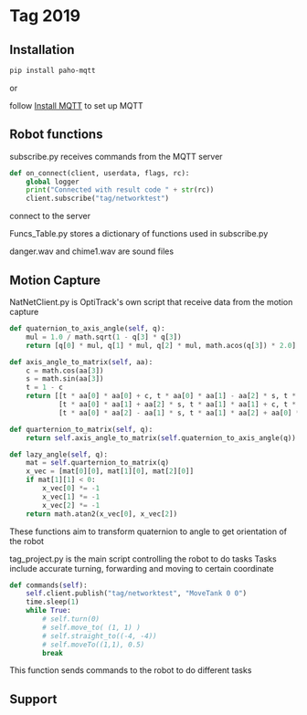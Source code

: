 # Tag 2019

## Installation
```bash
pip install paho-mqtt
```
or 

follow [Install MQTT](https://www.ev3dev.org/docs/tutorials/sending-and-receiving-messages-with-mqtt/)
to set up MQTT

## Robot functions
subscribe.py receives commands from the MQTT server
```python
def on_connect(client, userdata, flags, rc):
    global logger
    print("Connected with result code " + str(rc))
    client.subscribe("tag/networktest")
```
connect to the server

Funcs_Table.py stores a dictionary of functions used in subscribe.py

danger.wav and chime1.wav are sound files

## Motion Capture
NatNetClient.py is OptiTrack's own script that receive data from the motion capture

```python
def quaternion_to_axis_angle(self, q):
    mul = 1.0 / math.sqrt(1 - q[3] * q[3])
    return [q[0] * mul, q[1] * mul, q[2] * mul, math.acos(q[3]) * 2.0]

def axis_angle_to_matrix(self, aa):
    c = math.cos(aa[3])
    s = math.sin(aa[3])
    t = 1 - c
    return [[t * aa[0] * aa[0] + c, t * aa[0] * aa[1] - aa[2] * s, t * aa[0] * aa[2] + aa[1] * s],
            [t * aa[0] * aa[1] + aa[2] * s, t * aa[1] * aa[1] + c, t * aa[1] * aa[2] - aa[0] * s],
            [t * aa[0] * aa[2] - aa[1] * s, t * aa[1] * aa[2] + aa[0] * s, t * aa[2] * aa[2] + c]]

def quarternion_to_matrix(self, q):
    return self.axis_angle_to_matrix(self.quaternion_to_axis_angle(q))

def lazy_angle(self, q):
    mat = self.quarternion_to_matrix(q)
    x_vec = [mat[0][0], mat[1][0], mat[2][0]]
    if mat[1][1] < 0:
        x_vec[0] *= -1
        x_vec[1] *= -1
        x_vec[2] *= -1
    return math.atan2(x_vec[0], x_vec[2])
```
These functions aim to transform quaternion to angle to get orientation of the robot

tag_project.py is the main script controlling the robot to do tasks
Tasks include accurate turning, forwarding and moving to certain coordinate


```python
def commands(self):
    self.client.publish("tag/networktest", "MoveTank 0 0")
    time.sleep(1)
    while True:
        # self.turn(0)
        # self.move_to( (1, 1) )
        # self.straight_to((-4, -4))
        # self.moveTo((1,1), 0.5)
        break
```
This function sends commands to the robot to do different tasks

## Support

